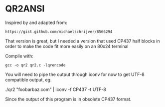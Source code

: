 # QR2ANSI 
 
   Inspired by and adapted from: 

    https://gist.github.com/michaelschrijver/8566294

   That version is great, but I needed a version that used CP437 half blocks 
   in order to make the code fit more easily on an 80x24 terminal 

   Compile with: 

    gcc -o qr2 qr2.c -lqrencode

   You will need to pipe the output through iconv for now to get UTF-8 
   compatible output, eg.

   ./qr2 "foobarbaz.com" | iconv -f CP437 -t UTF-8

   Since the output of this program is in obsolete CP437 format. 

